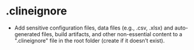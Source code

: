 # .clineignore

- Add sensitive configuration files, data files (e.g., .csv, .xlsx) and auto-generated files, build artifacts, and other non-essential content to a ".clineignore" file in the root folder (create if it doesn’t exist).
